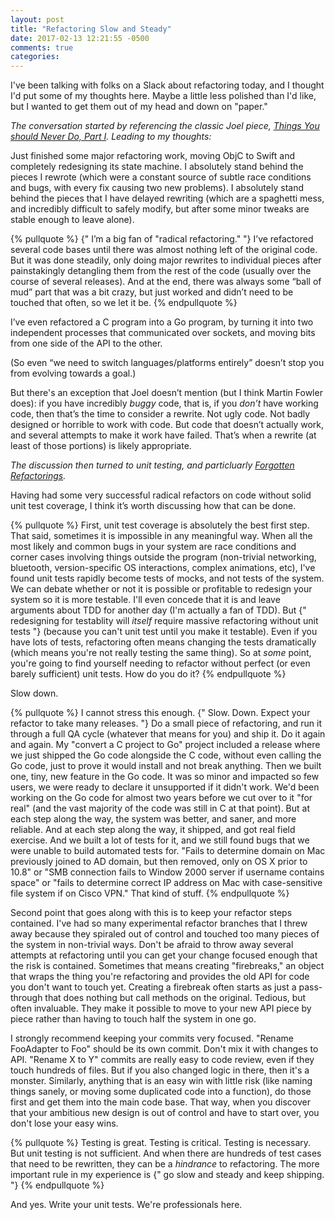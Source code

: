 ```yaml
---
layout: post
title: "Refactoring Slow and Steady"
date: 2017-02-13 12:21:55 -0500
comments: true
categories: 
---
```


I've been talking with folks on a Slack about refactoring today, and I thought I'd put some of my thoughts here. Maybe a little less polished than I'd like, but I wanted to get them out of my head and down on "paper."

<!--more-->

*The conversation started by referencing the classic Joel piece, [Things You should Never Do, Part I](https://www.joelonsoftware.com/2000/04/06/things-you-should-never-do-part-i/). Leading to my thoughts:*

Just finished some major refactoring work, moving ObjC to Swift and completely redesigning its state machine. I absolutely stand behind the pieces I rewrote (which were a constant source of subtle race conditions and bugs, with every fix causing two new problems). I absolutely stand behind the pieces that I have delayed rewriting (which are a spaghetti mess, and incredibly difficult to safely modify, but after some minor tweaks are stable enough to leave alone).

{% pullquote %}
{" I’m a big fan of "radical refactoring." "} I’ve refactored several code bases until there was almost nothing left of the original code. But it was done steadily, only doing major rewrites to individual pieces after painstakingly detangling them from the rest of the code (usually over the course of several releases). And at the end, there was always some “ball of mud” part that was a bit crazy, but just worked and didn’t need to be touched that often, so we let it be.
{% endpullquote %}

I’ve even refactored a C program into a Go program, by turning it into two independent processes that communicated over sockets, and moving bits from one side of the API to the other.

(So even “we need to switch languages/platforms entirely” doesn’t stop you from evolving towards a goal.)

But there's an exception that Joel doesn’t mention (but I think Martin Fowler does): if you have incredibly *buggy* code, that is, if you *don’t* have working code, then that’s the time to consider a rewrite. Not ugly code. Not badly designed or horrible to work with code. But code that doesn’t actually work, and several attempts to make it work have failed. That’s when a rewrite (at least of those portions) is likely appropriate.

*The discussion then turned to unit testing, and particluarly [Forgotten Refactorings](http://hamletdarcy.blogspot.com/2009/06/forgotten-refactorings.html).*

Having had some very successful radical refactors on code without solid unit test coverage, I think it’s worth discussing how that can be done.

{% pullquote %}
First, unit test coverage is absolutely the best first step. That said, sometimes it is impossible in any meaningful way. When all the most likely and common bugs in your system are race conditions and corner cases involving things outside the program (non-trivial networking, bluetooth, version-specific OS interactions, complex animations, etc), I've found unit tests rapidly become tests of mocks, and not tests of the system. We can debate whether or not it is possible or profitable to redesign your system so it is more testable. I'll even concede that it is and leave arguments about TDD for another day (I'm actually a fan of TDD). But {" redesigning for testablity will *itself* require massive refactoring without unit tests "} (because you can't unit test until you make it testable). Even if you have lots of tests, refactoring often means changing the tests dramatically (which means you're not really testing the same thing). So at *some* point, you're going to find yourself needing to refactor without perfect (or even barely sufficient) unit tests. How do you do it?
{% endpullquote %}

Slow down.

{% pullquote %}
I cannot stress this enough. {" Slow. Down. Expect your refactor to take many releases. "} Do a small piece of refactoring, and run it through a full QA cycle (whatever that means for you) and ship it. Do it again and again. My "convert a C project to Go" project included a release where we just shipped the Go code alongside the C code, without even calling the Go code, just to prove it would install and not break anything. Then we built one, tiny, new feature in the Go code. It was so minor and impacted so few users, we were ready to declare it unsupported if it didn't work. We'd been working on the Go code for almost two years before we cut over to it "for real" (and the vast majority of the code was still in C at that point). But at each step along the way, the system was better, and saner, and more reliable. And at each step along the way, it shipped, and got real field exercise. And we built a lot of tests for it, and we still found bugs that we were unable to build automated tests for. "Fails to determine domain on Mac previously joined to AD domain, but then removed, only on OS X prior to 10.8" or "SMB connection fails to Window 2000 server if username contains space" or "fails to determine correct IP address on Mac with case-sensitive file system if on Cisco VPN." That kind of stuff.
{% endpullquote %}

Second point that goes along with this is to keep your refactor steps contained. I've had so many experimental refactor branches that I threw away because they spiraled out of control and touched too many pieces of the system in non-trivial ways. Don't be afraid to throw away several attempts at refactoring until you can get your change focused enough that the risk is contained. Sometimes that means creating "firebreaks," an object that wraps the thing you're refactoring and provides the old API for code you don't want to touch yet. Creating a firebreak often starts as just a pass-through that does nothing but call methods on the original. Tedious, but often invaluable. They make it possible to move to your new API piece by piece rather than having to touch half the system in one go.

I strongly recommend keeping your commits very focused. "Rename FooAdapter to Foo" should be its own commit. Don't mix it with changes to API. "Rename X to Y" commits are really easy to code review, even if they touch hundreds of files. But if you also changed logic in there, then it's a monster. Similarly, anything that is an easy win with little risk (like naming things sanely, or moving some duplicated code into a function), do those first and get them into the main code base. That way, when you discover that your ambitious new design is out of control and have to start over, you don't lose your easy wins.

{% pullquote %}
Testing is great. Testing is critical. Testing is necessary. But unit testing is not sufficient. And when there are hundreds of test cases that need to be rewritten, they can be a *hindrance* to refactoring. The more important rule in my experience is {" go slow and steady and keep shipping. "}
{% endpullquote %}

And yes. Write your unit tests. We're professionals here.

